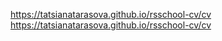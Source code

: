 https://tatsianatarasova.github.io/rsschool-cv/cv https://tatsianatarasova.github.io/rsschool-cv/cv

